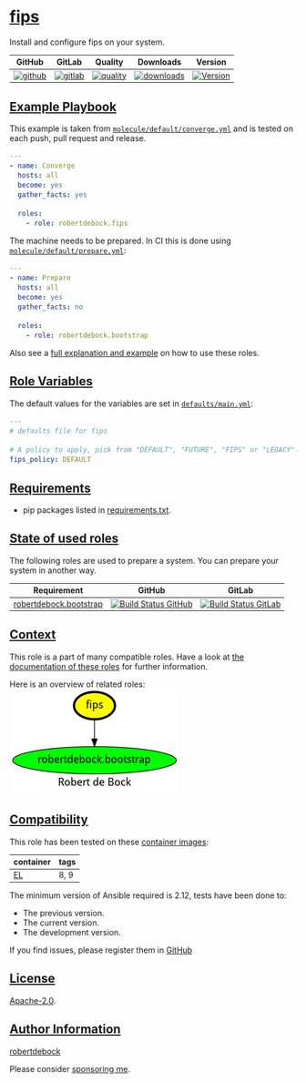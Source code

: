# [fips](#fips)

Install and configure fips on your system.

|GitHub|GitLab|Quality|Downloads|Version|
|------|------|-------|---------|-------|
|[![github](https://github.com/robertdebock/ansible-role-fips/workflows/Ansible%20Molecule/badge.svg)](https://github.com/robertdebock/ansible-role-fips/actions)|[![gitlab](https://gitlab.com/robertdebock-iac/ansible-role-fips/badges/master/pipeline.svg)](https://gitlab.com/robertdebock-iac/ansible-role-fips)|[![quality](https://img.shields.io/ansible/quality/62587)](https://galaxy.ansible.com/robertdebock/fips)|[![downloads](https://img.shields.io/ansible/role/d/62587)](https://galaxy.ansible.com/robertdebock/fips)|[![Version](https://img.shields.io/github/release/robertdebock/ansible-role-fips.svg)](https://github.com/robertdebock/ansible-role-fips/releases/)|

## [Example Playbook](#example-playbook)

This example is taken from [`molecule/default/converge.yml`](https://github.com/robertdebock/ansible-role-fips/blob/master/molecule/default/converge.yml) and is tested on each push, pull request and release.

```yaml
---
- name: Converge
  hosts: all
  become: yes
  gather_facts: yes

  roles:
    - role: robertdebock.fips
```

The machine needs to be prepared. In CI this is done using [`molecule/default/prepare.yml`](https://github.com/robertdebock/ansible-role-fips/blob/master/molecule/default/prepare.yml):

```yaml
---
- name: Prepare
  hosts: all
  become: yes
  gather_facts: no

  roles:
    - role: robertdebock.bootstrap
```

Also see a [full explanation and example](https://robertdebock.nl/how-to-use-these-roles.html) on how to use these roles.

## [Role Variables](#role-variables)

The default values for the variables are set in [`defaults/main.yml`](https://github.com/robertdebock/ansible-role-fips/blob/master/defaults/main.yml):

```yaml
---
# defaults file for fips

# A policy to apply, pick from "DEFAULT", "FUTURE", "FIPS" or "LEGACY".
fips_policy: DEFAULT
```

## [Requirements](#requirements)

- pip packages listed in [requirements.txt](https://github.com/robertdebock/ansible-role-fips/blob/master/requirements.txt).

## [State of used roles](#state-of-used-roles)

The following roles are used to prepare a system. You can prepare your system in another way.

| Requirement | GitHub | GitLab |
|-------------|--------|--------|
|[robertdebock.bootstrap](https://galaxy.ansible.com/robertdebock/bootstrap)|[![Build Status GitHub](https://github.com/robertdebock/ansible-role-bootstrap/workflows/Ansible%20Molecule/badge.svg)](https://github.com/robertdebock/ansible-role-bootstrap/actions)|[![Build Status GitLab](https://gitlab.com/robertdebock-iac/ansible-role-bootstrap/badges/master/pipeline.svg)](https://gitlab.com/robertdebock-iac/ansible-role-bootstrap)|

## [Context](#context)

This role is a part of many compatible roles. Have a look at [the documentation of these roles](https://robertdebock.nl/) for further information.

Here is an overview of related roles:
![dependencies](https://raw.githubusercontent.com/robertdebock/ansible-role-fips/png/requirements.png "Dependencies")

## [Compatibility](#compatibility)

This role has been tested on these [container images](https://hub.docker.com/u/robertdebock):

|container|tags|
|---------|----|
|[EL](https://hub.docker.com/repository/docker/robertdebock/enterpriselinux/general)|8, 9|

The minimum version of Ansible required is 2.12, tests have been done to:

- The previous version.
- The current version.
- The development version.

If you find issues, please register them in [GitHub](https://github.com/robertdebock/ansible-role-fips/issues)

## [License](#license)

[Apache-2.0](https://github.com/robertdebock/ansible-role-fips/blob/master/LICENSE).

## [Author Information](#author-information)

[robertdebock](https://robertdebock.nl/)

Please consider [sponsoring me](https://github.com/sponsors/robertdebock).
